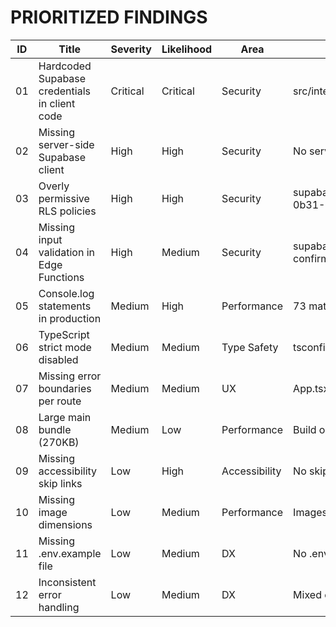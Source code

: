 # PRIORITIZED FINDINGS

| ID | Title | Severity | Likelihood | Area | Evidence | Fix Summary | Effort |
|----|-------|----------|------------|------|----------|-------------|---------|
| 01 | Hardcoded Supabase credentials in client code | Critical | Critical | Security | src/integrations/supabase/client.ts:5-6 | Move to environment variables | S |
| 02 | Missing server-side Supabase client | High | High | Security | No server.ts file found | Create server client with service role | S |
| 03 | Overly permissive RLS policies | High | High | Security | supabase/migrations/20250906204143_15569238-0b31-4728-b925-e322645146d2.sql:78-80 | Restrict to authenticated users only | M |
| 04 | Missing input validation in Edge Functions | High | Medium | Security | supabase/functions/send-rsvp-confirmation/index.ts:96-97 | Add Zod validation | M |
| 05 | Console.log statements in production | Medium | High | Performance | 73 matches across 17 files | Remove or use proper logging | S |
| 06 | TypeScript strict mode disabled | Medium | Medium | Type Safety | tsconfig.json:9,14 | Enable strict mode | M |
| 07 | Missing error boundaries per route | Medium | Medium | UX | App.tsx:62-84 | Add route-specific error boundaries | M |
| 08 | Large main bundle (270KB) | Medium | Low | Performance | Build output shows 270KB main chunk | Code split heavy components | L |
| 09 | Missing accessibility skip links | Low | High | Accessibility | No skip links found | Add skip navigation | S |
| 10 | Missing image dimensions | Low | Medium | Performance | Images without width/height | Add explicit dimensions | S |
| 11 | Missing .env.example file | Low | Medium | DX | No .env.example found | Create environment template | S |
| 12 | Inconsistent error handling | Low | Medium | DX | Mixed error handling patterns | Standardize error handling | M |